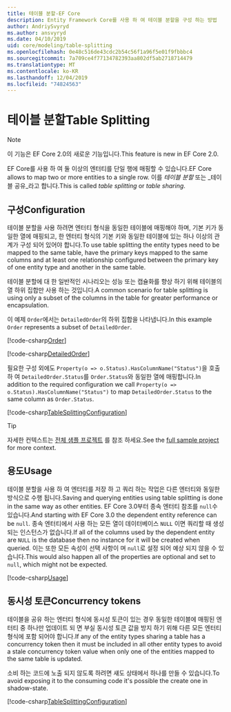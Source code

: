 ```yaml
---
title: 테이블 분할-EF Core
description: Entity Framework Core를 사용 하 여 테이블 분할을 구성 하는 방법
author: AndriySvyryd
ms.author: ansvyryd
ms.date: 04/10/2019
uid: core/modeling/table-splitting
ms.openlocfilehash: 0e48c516de43cdc2b54c56f1a96f5e01f9fbbbc4
ms.sourcegitcommit: 7a709ce4f77134782393aa802df5ab2718714479
ms.translationtype: MT
ms.contentlocale: ko-KR
ms.lasthandoff: 12/04/2019
ms.locfileid: "74824563"
---
```

# <a name="table-splitting"></a><span data-ttu-id="50590-103">테이블 분할</span><span class="sxs-lookup"><span data-stu-id="50590-103">Table Splitting</span></span>

>[!NOTE]
> <span data-ttu-id="50590-104">이 기능은 EF Core 2.0의 새로운 기능입니다.</span><span class="sxs-lookup"><span data-stu-id="50590-104">This feature is new in EF Core 2.0.</span></span>

<span data-ttu-id="50590-105">EF Core를 사용 하 여 둘 이상의 엔터티를 단일 행에 매핑할 수 있습니다.</span><span class="sxs-lookup"><span data-stu-id="50590-105">EF Core allows to map two or more entities to a single row.</span></span> <span data-ttu-id="50590-106">이를 _테이블 분할_ 또는 _테이블 공유_라고 합니다.</span><span class="sxs-lookup"><span data-stu-id="50590-106">This is called _table splitting_ or _table sharing_.</span></span>

## <a name="configuration"></a><span data-ttu-id="50590-107">구성</span><span class="sxs-lookup"><span data-stu-id="50590-107">Configuration</span></span>

<span data-ttu-id="50590-108">테이블 분할을 사용 하려면 엔터티 형식을 동일한 테이블에 매핑해야 하며, 기본 키가 동일한 열에 매핑되고, 한 엔터티 형식의 기본 키와 동일한 테이블에 있는 하나 이상의 관계가 구성 되어 있어야 합니다.</span><span class="sxs-lookup"><span data-stu-id="50590-108">To use table splitting the entity types need to be mapped to the same table, have the primary keys mapped to the same columns and at least one relationship configured between the primary key of one entity type and another in the same table.</span></span>

<span data-ttu-id="50590-109">테이블 분할에 대 한 일반적인 시나리오는 성능 또는 캡슐화를 향상 하기 위해 테이블의 열 하위 집합만 사용 하는 것입니다.</span><span class="sxs-lookup"><span data-stu-id="50590-109">A common scenario for table splitting is using only a subset of the columns in the table for greater performance or encapsulation.</span></span>

<span data-ttu-id="50590-110">이 예제 `Order`에서는 `DetailedOrder`의 하위 집합을 나타냅니다.</span><span class="sxs-lookup"><span data-stu-id="50590-110">In this example `Order` represents a subset of `DetailedOrder`.</span></span>

[!code-csharp[Order](../../../samples/core/Modeling/TableSplitting/Order.cs?name=Order)]

[!code-csharp[DetailedOrder](../../../samples/core/Modeling/TableSplitting/DetailedOrder.cs?name=DetailedOrder)]

<span data-ttu-id="50590-111">필요한 구성 외에도 `Property(o => o.Status).HasColumnName("Status")`을 호출 하 여 `DetailedOrder.Status`를 `Order.Status`와 동일한 열에 매핑합니다.</span><span class="sxs-lookup"><span data-stu-id="50590-111">In addition to the required configuration we call `Property(o => o.Status).HasColumnName("Status")` to map `DetailedOrder.Status` to the same column as `Order.Status`.</span></span>

[!code-csharp[TableSplittingConfiguration](../../../samples/core/Modeling/TableSplitting/TableSplittingContext.cs?name=TableSplitting&highlight=3)]

> [!TIP]
> <span data-ttu-id="50590-112">자세한 컨텍스트는 [전체 샘플 프로젝트](https://github.com/aspnet/EntityFramework.Docs/tree/master/samples/core/Modeling/TableSplitting) 를 참조 하세요.</span><span class="sxs-lookup"><span data-stu-id="50590-112">See the [full sample project](https://github.com/aspnet/EntityFramework.Docs/tree/master/samples/core/Modeling/TableSplitting) for more context.</span></span>

## <a name="usage"></a><span data-ttu-id="50590-113">용도</span><span class="sxs-lookup"><span data-stu-id="50590-113">Usage</span></span>

<span data-ttu-id="50590-114">테이블 분할을 사용 하 여 엔터티를 저장 하 고 쿼리 하는 작업은 다른 엔터티와 동일한 방식으로 수행 됩니다.</span><span class="sxs-lookup"><span data-stu-id="50590-114">Saving and querying entities using table splitting is done in the same way as other entities.</span></span> <span data-ttu-id="50590-115">EF Core 3.0부터 종속 엔터티 참조를 `null`수 있습니다.</span><span class="sxs-lookup"><span data-stu-id="50590-115">And starting with EF Core 3.0 the dependent entity reference can be `null`.</span></span> <span data-ttu-id="50590-116">종속 엔터티에서 사용 하는 모든 열이 데이터베이스 `NULL` 이면 쿼리할 때 생성 되는 인스턴스가 없습니다.</span><span class="sxs-lookup"><span data-stu-id="50590-116">If all of the columns used by the dependent entity are `NULL` is the database then no instance for it will be created when queried.</span></span> <span data-ttu-id="50590-117">이는 또한 모든 속성이 선택 사항이 며 `null`로 설정 되어 예상 되지 않을 수 있습니다.</span><span class="sxs-lookup"><span data-stu-id="50590-117">This would also happen all of the properties are optional and set to `null`, which might not be expected.</span></span>

[!code-csharp[Usage](../../../samples/core/Modeling/TableSplitting/Program.cs?name=Usage)]

## <a name="concurrency-tokens"></a><span data-ttu-id="50590-118">동시성 토큰</span><span class="sxs-lookup"><span data-stu-id="50590-118">Concurrency tokens</span></span>

<span data-ttu-id="50590-119">테이블을 공유 하는 엔터티 형식에 동시성 토큰이 있는 경우 동일한 테이블에 매핑된 엔터티 중 하나만 업데이트 되 면 부실 동시성 토큰 값을 방지 하기 위해 다른 모든 엔터티 형식에 포함 되어야 합니다.</span><span class="sxs-lookup"><span data-stu-id="50590-119">If any of the entity types sharing a table has a concurrency token then it must be included in all other entity types to avoid a stale concurrency token value when only one of the entities mapped to the same table is updated.</span></span>

<span data-ttu-id="50590-120">소비 하는 코드에 노출 되지 않도록 하려면 섀도 상태에서 하나를 만들 수 있습니다.</span><span class="sxs-lookup"><span data-stu-id="50590-120">To avoid exposing it to the consuming code it's possible the create one in shadow-state.</span></span>

[!code-csharp[TableSplittingConfiguration](../../../samples/core/Modeling/TableSplitting/TableSplittingContext.cs?name=ConcurrencyToken&highlight=2)]
